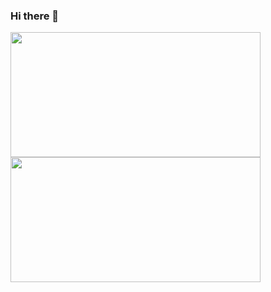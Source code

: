 ### Hi there 👋

<img height="200em" width="400" src="https://github-readme-stats.vercel.app/api?username=guilhermesous&show_icons=true&theme=github_dark&include_all_commits=true&count_private=true"/>
<img height="200em" width="400em" src="https://github-readme-stats.vercel.app/api/top-langs/?username=guilhermesous&layout=compact&langs_count=7&theme=github_dark"/>
